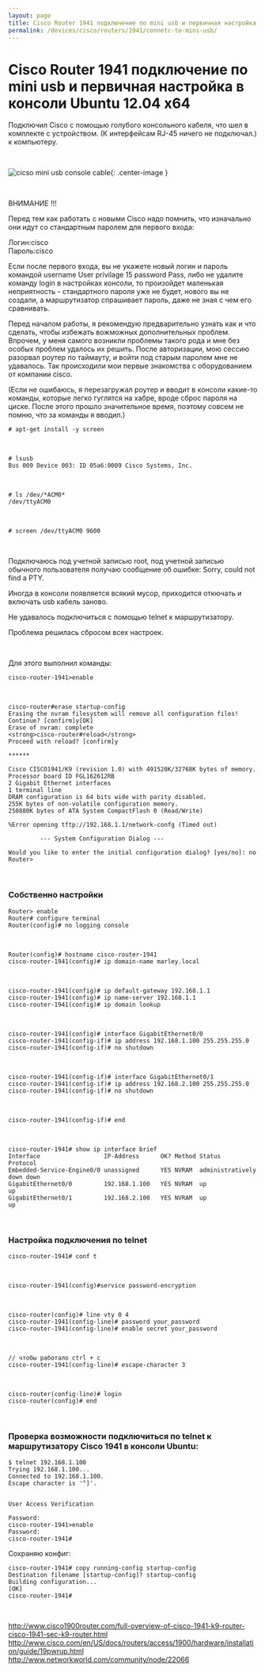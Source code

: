 ```yaml
---
layout: page
title: Cisco Router 1941 подключение по mini usb и первичная настройка в консоли Ubuntu 12.04 x64
permalink: /devices/cisco/routers/1941/connetc-to-mini-usb/
---
```


# Cisco Router 1941 подключение по mini usb и первичная настройка в консоли Ubuntu 12.04 x64

Подключил Cisco с помощью голубого консольного кабеля, что шел в комплекте с устройством. (К интерфейсам RJ-45 ничего не подключал.) к компьютеру.

<br/>


![cicso mini usb console cable](/img//devices/cisco/routers/1941/connetc-to-mini-usb/cicso-mini-usb-console-cable.jpg "cicso mini usb console cable"){: .center-image }


<br/>



ВНИМАНИЕ !!!

Перед тем как работать с новыми Cisco надо помнить, что изначально они идут со стандартным паролем для первого входа:

Логин:cisco  
Пароль:cisco  

Если после первого входа, вы не укажете новый логин и пароль командой username User privilage 15 password Pass, либо не удалите команду login в настройках консоли,  то произойдет маленькая неприятность - стандартного пароля уже не будет, нового вы не создали, а маршрутизатор спрашивает пароль, даже не зная с чем его сравнивать.

Перед началом работы, я рекомендую предварительно узнать как и что сделать, чтобы избежать вожможных дополнительных проблем.
Впрочем, у меня самого возникли проблемы такого рода и мне без особых проблем удалось их решить.
После авторизации, мою сессию разорвал роутер по таймауту, и войти под старым паролем мне не удавалось. Так происходили мои первые знакомства с оборудованием от компании cisco.

(Если не ошибаюсь, я перезагружал роутер и вводит в консоли какие-то команды, которые легко гуглятся на хабре, вроде сброс пароля на циске. После этого прошло значительное время, поэтому совсем не помню, что за команды я вводил.)



	# apt-get install -y screen

<br/>

	# lsusb
	Bus 009 Device 003: ID 05a6:0009 Cisco Systems, Inc.

<br/>

	# ls /dev/*ACM0*
	/dev/ttyACM0

<br/>

	# screen /dev/ttyACM0 9600


<br/>

Подключаюсь под учетной записью root, под учетной записью обычного пользователя получаю сообщение об ошибке:
Sorry, could not find a PTY.


Иногда в консоли появляется всякий мусор, приходится откючать и включать usb кабель заново.


Не удавалось подключиться с помощью telnet к маршрутизатору.


Проблема решилась сбросом всех настроек.


<br/>

Для этого выполнил команды:

	cisco-router-1941>enable

<br/>

	cisco-router#erase startup-config
	Erasing the nvram filesystem will remove all configuration files! Continue? [confirm]y[OK]
	Erase of nvram: complete
	<strong>cisco-router#reload</strong>
	Proceed with reload? [confirm]y

	******

	Cisco CISCO1941/K9 (revision 1.0) with 491520K/32768K bytes of memory.
	Processor board ID FGL162612RB
	2 Gigabit Ethernet interfaces
	1 terminal line
	DRAM configuration is 64 bits wide with parity disabled.
	255K bytes of non-volatile configuration memory.
	250880K bytes of ATA System CompactFlash 0 (Read/Write)

	%Error opening tftp://192.168.1.1/network-confg (Timed out)

	         --- System Configuration Dialog ---

	Would you like to enter the initial configuration dialog? [yes/no]: no
	Router>


<br/>

### Собственно настройки


	Router> enable
	Router# configure terminal
	Router(config)# no logging console

<br/>

	Router(config)# hostname cisco-router-1941
	cisco-router-1941(config)# ip domain-name marley.local

<br/>

	cisco-router-1941(config)# ip default-gateway 192.168.1.1
	cisco-router-1941(config)# ip name-server 192.168.1.1
	cisco-router-1941(config)# ip domain lookup

<!--
int loopback 0
cisco-router-1941(config-if)# ip address 192.168.1.100 255.255.255.0

-->

<br/>

	cisco-router-1941(config)# interface GigabitEthernet0/0
	cisco-router-1941(config-if)# ip address 192.168.1.100 255.255.255.0
	cisco-router-1941(config-if)# no shutdown


<br/>

	cisco-router-1941(config-if)# interface GigabitEthernet0/1
	cisco-router-1941(config-if)# ip address 192.168.2.100 255.255.255.0
	cisco-router-1941(config-if)# no shutdown

<br/>

	cisco-router-1941(config-if)# end

<br/>

	cisco-router-1941# show ip interface brief
	Interface                  IP-Address      OK? Method Status                Protocol
	Embedded-Service-Engine0/0 unassigned      YES NVRAM  administratively down down
	GigabitEthernet0/0         192.168.1.100   YES NVRAM  up                    up
	GigabitEthernet0/1         192.168.2.100   YES NVRAM  up                    up


<br/>

### Настройка подключения по telnet

	cisco-router-1941# conf t

<br/>

	cisco-router-1941(config)#service password-encryption

<br/>

	cisco-router(config)# line vty 0 4
	cisco-router-1941(config-line)# password your_password
	cisco-router-1941(config-line)# enable secret your_password

<br/>

	// чтобы работало ctrl + c
	cisco-router-1941(config-line)# escape-character 3

<!--
Router(config)# line con 0
Router(config-line)# escape-character 3
-->

<br/>

	cisco-router(config-line)# login
	cisco-router(config)# end

<br/>

### Проверка возможности подключиться по telnet к маршрутизатору Cisco 1941 в консоли Ubuntu:

	$ telnet 192.168.1.100
	Trying 192.168.1.100...
	Connected to 192.168.1.100.
	Escape character is '^]'.


	User Access Verification

	Password:
	cisco-router-1941>enable
	Password:
	cisco-router-1941#



Сохраняю конфиг:

	cisco-router-1941# copy running-config startup-config
	Destination filename [startup-config]? startup-config
	Building configuration...
	[OK]
	cisco-router-1941#



<br/>


http://www.cisco1900router.com/full-overview-of-cisco-1941-k9-router-cisco-1941-sec-k9-router.html  
http://www.cisco.com/en/US/docs/routers/access/1900/hardware/installation/guide/19pwrup.html  
http://www.networkworld.com/community/node/22066
